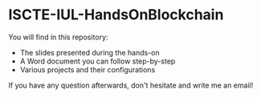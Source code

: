 # ISCTE-IUL-HandsOnBlockchain

You will find in this repository:
* The slides presented during the hands-on
* A Word document you can follow step-by-step
* Various projects and their configurations

If you have any question afterwards, don't hesitate and write me an email!
